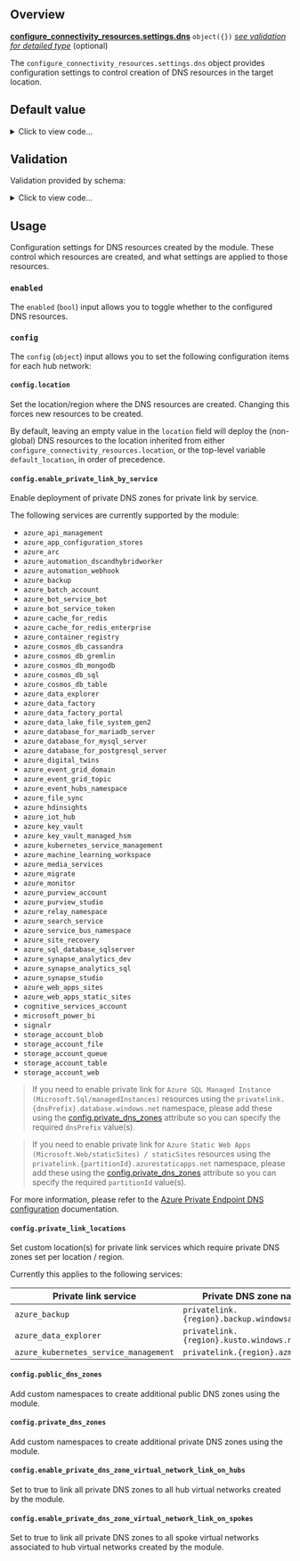 <!-- markdownlint-disable first-line-h1 -->
## Overview

[**configure_connectivity_resources.settings.dns**](#overview) `object({})` [*see validation for detailed type*](#validation) (optional)

The `configure_connectivity_resources.settings.dns` object provides configuration settings to control creation of DNS resources in the target location.

## Default value

<!-- markdownlint-disable-next-line no-inline-html -->
<details><summary>Click to view code...</summary>

```hcl
{
  enabled = true
  config = {
    location = ""
    enable_private_link_by_service = {
      azure_api_management                 = true
      azure_app_configuration_stores       = true
      azure_arc                            = true
      azure_automation_dscandhybridworker  = true
      azure_automation_webhook             = true
      azure_backup                         = true
      azure_batch_account                  = true
      azure_bot_service_bot                = true
      azure_bot_service_token              = true
      azure_cache_for_redis                = true
      azure_cache_for_redis_enterprise     = true
      azure_container_registry             = true
      azure_cosmos_db_cassandra            = true
      azure_cosmos_db_gremlin              = true
      azure_cosmos_db_mongodb              = true
      azure_cosmos_db_sql                  = true
      azure_cosmos_db_table                = true
      azure_data_explorer                  = true
      azure_data_factory                   = true
      azure_data_factory_portal            = true
      azure_data_lake_file_system_gen2     = true
      azure_database_for_mariadb_server    = true
      azure_database_for_mysql_server      = true
      azure_database_for_postgresql_server = true
      azure_digital_twins                  = true
      azure_event_grid_domain              = true
      azure_event_grid_topic               = true
      azure_event_hubs_namespace           = true
      azure_file_sync                      = true
      azure_hdinsights                     = true
      azure_iot_hub                        = true
      azure_key_vault                      = true
      azure_key_vault_managed_hsm          = true
      azure_kubernetes_service_management  = true
      azure_machine_learning_workspace     = true
      azure_media_services                 = true
      azure_migrate                        = true
      azure_monitor                        = true
      azure_purview_account                = true
      azure_purview_studio                 = true
      azure_relay_namespace                = true
      azure_search_service                 = true
      azure_service_bus_namespace          = true
      azure_site_recovery                  = true
      azure_sql_database_sqlserver         = true
      azure_synapse_analytics_dev          = true
      azure_synapse_analytics_sql          = true
      azure_synapse_studio                 = true
      azure_web_apps_sites                 = true
      azure_web_apps_static_sites          = true
      cognitive_services_account           = true
      microsoft_power_bi                   = true
      signalr                              = true
      signalr_webpubsub                    = true
      storage_account_blob                 = true
      storage_account_file                 = true
      storage_account_queue                = true
      storage_account_table                = true
      storage_account_web                  = true
    }
    private_link_locations                                 = []
    public_dns_zones                                       = []
    private_dns_zones                                      = []
    enable_private_dns_zone_virtual_network_link_on_hubs   = true
    enable_private_dns_zone_virtual_network_link_on_spokes = true
  }
}
```

</details>

## Validation

Validation provided by schema:

<!-- markdownlint-disable-next-line no-inline-html -->
<details><summary>Click to view code...</summary>

```hcl
object({
  enabled = bool
  config = object({
    location = string
    enable_private_link_by_service = object({
      azure_api_management                 = bool
      azure_app_configuration_stores       = bool
      azure_arc                            = bool
      azure_automation_dscandhybridworker  = bool
      azure_automation_webhook             = bool
      azure_backup                         = bool
      azure_batch_account                  = bool
      azure_bot_service_bot                = bool
      azure_bot_service_token              = bool
      azure_cache_for_redis                = bool
      azure_cache_for_redis_enterprise     = bool
      azure_container_registry             = bool
      azure_cosmos_db_cassandra            = bool
      azure_cosmos_db_gremlin              = bool
      azure_cosmos_db_mongodb              = bool
      azure_cosmos_db_sql                  = bool
      azure_cosmos_db_table                = bool
      azure_data_explorer                  = bool
      azure_data_factory                   = bool
      azure_data_factory_portal            = bool
      azure_data_lake_file_system_gen2     = bool
      azure_database_for_mariadb_server    = bool
      azure_database_for_mysql_server      = bool
      azure_database_for_postgresql_server = bool
      azure_digital_twins                  = bool
      azure_event_grid_domain              = bool
      azure_event_grid_topic               = bool
      azure_event_hubs_namespace           = bool
      azure_file_sync                      = bool
      azure_hdinsights                     = bool
      azure_iot_hub                        = bool
      azure_key_vault                      = bool
      azure_key_vault_managed_hsm          = bool
      azure_kubernetes_service_management  = bool
      azure_machine_learning_workspace     = bool
      azure_media_services                 = bool
      azure_migrate                        = bool
      azure_monitor                        = bool
      azure_purview_account                = bool
      azure_purview_studio                 = bool
      azure_relay_namespace                = bool
      azure_search_service                 = bool
      azure_service_bus_namespace          = bool
      azure_site_recovery                  = bool
      azure_sql_database_sqlserver         = bool
      azure_synapse_analytics_dev          = bool
      azure_synapse_analytics_sql          = bool
      azure_synapse_studio                 = bool
      azure_web_apps_sites                 = bool
      azure_web_apps_static_sites          = bool
      cognitive_services_account           = bool
      microsoft_power_bi                   = bool
      signalr                              = bool
      signalr_webpubsub                    = bool
      storage_account_blob                 = bool
      storage_account_file                 = bool
      storage_account_queue                = bool
      storage_account_table                = bool
      storage_account_web                  = bool
    })
    private_link_locations                                 = list(string)
    public_dns_zones                                       = list(string)
    private_dns_zones                                      = list(string)
    enable_private_dns_zone_virtual_network_link_on_hubs   = bool
    enable_private_dns_zone_virtual_network_link_on_spokes = bool
  })
})
```

</details>

## Usage

Configuration settings for DNS resources created by the module.
These control which resources are created, and what settings are applied to those resources.

### `enabled`

The `enabled` (`bool`) input allows you to toggle whether to the configured DNS resources.

### `config`

The `config` (`object`) input allows you to set the following configuration items for each hub network:

#### `config.location`

Set the location/region where the DNS resources are created.
Changing this forces new resources to be created.

By default, leaving an empty value in the `location` field will deploy the (non-global) DNS resources to the location inherited from either `configure_connectivity_resources.location`, or the top-level variable `default_location`, in order of precedence.

#### `config.enable_private_link_by_service`

Enable deployment of private DNS zones for private link by service.

The following services are currently supported by the module:

- `azure_api_management`
- `azure_app_configuration_stores`
- `azure_arc`
- `azure_automation_dscandhybridworker`
- `azure_automation_webhook`
- `azure_backup`
- `azure_batch_account`
- `azure_bot_service_bot`
- `azure_bot_service_token`
- `azure_cache_for_redis`
- `azure_cache_for_redis_enterprise`
- `azure_container_registry`
- `azure_cosmos_db_cassandra`
- `azure_cosmos_db_gremlin`
- `azure_cosmos_db_mongodb`
- `azure_cosmos_db_sql`
- `azure_cosmos_db_table`
- `azure_data_explorer`
- `azure_data_factory`
- `azure_data_factory_portal`
- `azure_data_lake_file_system_gen2`
- `azure_database_for_mariadb_server`
- `azure_database_for_mysql_server`
- `azure_database_for_postgresql_server`
- `azure_digital_twins`
- `azure_event_grid_domain`
- `azure_event_grid_topic`
- `azure_event_hubs_namespace`
- `azure_file_sync`
- `azure_hdinsights`
- `azure_iot_hub`
- `azure_key_vault`
- `azure_key_vault_managed_hsm`
- `azure_kubernetes_service_management`
- `azure_machine_learning_workspace`
- `azure_media_services`
- `azure_migrate`
- `azure_monitor`
- `azure_purview_account`
- `azure_purview_studio`
- `azure_relay_namespace`
- `azure_search_service`
- `azure_service_bus_namespace`
- `azure_site_recovery`
- `azure_sql_database_sqlserver`
- `azure_synapse_analytics_dev`
- `azure_synapse_analytics_sql`
- `azure_synapse_studio`
- `azure_web_apps_sites`
- `azure_web_apps_static_sites`
- `cognitive_services_account`
- `microsoft_power_bi`
- `signalr`
- `storage_account_blob`
- `storage_account_file`
- `storage_account_queue`
- `storage_account_table`
- `storage_account_web`

> If you need to enable private link for `Azure SQL Managed Instance (Microsoft.Sql/managedInstances)` resources using the `privatelink.{dnsPrefix}.database.windows.net` namespace, please add these using the [config.private_dns_zones](#configprivate_dns_zones) attribute so you can specify the required `dnsPrefix` value(s).

<!-- markdownlint-disable-next-line no-blanks-blockquote -->
> If you need to enable private link for `Azure Static Web Apps (Microsoft.Web/staticSites) / staticSites` resources using the `privatelink.{partitionId}.azurestaticapps.net` namespace, please add these using the [config.private_dns_zones](#configprivate_dns_zones) attribute so you can specify the required `partitionId` value(s).

For more information, please refer to the [Azure Private Endpoint DNS configuration][msdocs_private_endpoint_dns] documentation.

#### `config.private_link_locations`

Set custom location(s) for private link services which require private DNS zones set per location / region.

Currently this applies to the following services:

| Private link service | Private DNS zone name |
| --- | --- |
| `azure_backup` | `privatelink.{region}.backup.windowsazure.us` |
| `azure_data_explorer` | `privatelink.{region}.kusto.windows.net` |
| `azure_kubernetes_service_management` | `privatelink.{region}.azmk8s.io` |

#### `config.public_dns_zones`

Add custom namespaces to create additional public DNS zones using the module.

#### `config.private_dns_zones`

Add custom namespaces to create additional private DNS zones using the module.

#### `config.enable_private_dns_zone_virtual_network_link_on_hubs`

Set to true to link all private DNS zones to all hub virtual networks created by the module.

#### `config.enable_private_dns_zone_virtual_network_link_on_spokes`

Set to true to link all private DNS zones to all spoke virtual networks associated to hub virtual networks created by the module.

[//]: # "************************"
[//]: # "INSERT LINK LABELS BELOW"
[//]: # "************************"

[msdocs_private_endpoint_dns]: https://learn.microsoft.com/azure/private-link/private-endpoint-dns "Azure Private Endpoint DNS configuration"
